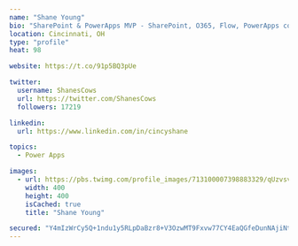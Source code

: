 ```yaml
---
name: "Shane Young"
bio: "SharePoint & PowerApps MVP - SharePoint, O365, Flow, PowerApps consulting? @PowerApps911 | Pure Snark? You found it."
location: Cincinnati, OH
type: "profile"
heat: 98

website: https://t.co/91p5BQ3pUe

twitter:
  username: ShanesCows
  url: https://twitter.com/ShanesCows
  followers: 17219

linkedin:
  url: https://www.linkedin.com/in/cincyshane

topics:
  - Power Apps

images:
  - url: https://pbs.twimg.com/profile_images/713100007398883329/qUzvsvQ3_400x400.jpg
    width: 400
    height: 400
    isCached: true
    title: "Shane Young"

secured: "Y4mIzWrCy5Q+1ndu1y5RLpDaBzr8+V3OzwMT9Fxvw77CY4EaQGfeDunNAjiNtB9INgQtZpUsE7xTF5kNgoJMgtFNewPdNKSR0EkCwFrgZaYL6YHIFbY+lCBnTrR1t5F5si7UDp8T0FKoIMQXgQgKdkCrnCViIo2/Hj6BlORVZjYWb26XB3X8MzIAb88xigGp45HuiSWrp4XkG3SIxfnjzQyOgI4DQbA160qmQau9q7iIiQ296TUi+HMP3IZiDzfjMeyS1VvlPFKkbrvGAc0bDwK18VZFvoQ3jOGj+EIX8dXbIJafco8sUuqVEN0yJpeH8BkdrGTnnRzoOiaYmuQ73iC5TYtY0PMb4yzNV2JadSDOYhHYWsuo54EtrtRkgM26avan+WYDkGmpsQvXenbYxOsB53rIzLYJUVf/Yq8XKDo=;1332qRDnsHkAOvMsFCtePg=="
---
```



